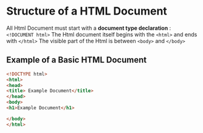 # Structure of a HTML Document

All Html Document must start with a **document type declaration** : `<!DOCUMENT html>`
The Html document itself begins with the `<html>` and ends with `</html>`
The visible part of the Html is between `<body>` and `</body>`

## Example of a Basic HTML Document 

```html
<!DOCTYPE html>
<html>
<head>
<title> Example Document</title>
</head>
<body>
<h1>Example Document</h1>

</body>
</html>
